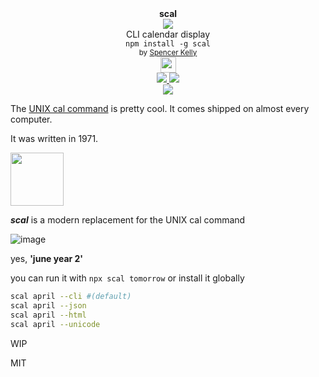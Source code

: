 <div align="center">
  <div><b>scal</b></div>
  <img src="https://user-images.githubusercontent.com/399657/68222691-6597f180-ffb9-11e9-8a32-a7f38aa8bded.png"/>
  <div>CLI calendar display</div>
  <div><code>npm install -g scal</code></div>
  <div align="center">
    <sub>
      by
      <a href="https://spencermounta.in/">Spencer Kelly</a> 
    </sub>
  </div>
  <img height="25px" src="https://user-images.githubusercontent.com/399657/68221862-17ceb980-ffb8-11e9-87d4-7b30b6488f16.png"/>
</div>

<div align="center">
  <div>
    <a href="https://npmjs.org/package/scal">
    <img src="https://img.shields.io/npm/v/scal.svg?style=flat-square" />
  </a>
  <a href="https://bundlephobia.com/result?p=scal">
    <img src="https://badge-size.herokuapp.com/spencermountain/scal/master/builds/scal.js" />
  </a>
  </div>
    <img src="https://user-images.githubusercontent.com/399657/147105723-92a85470-5775-49c0-a3d8-e3ef8700f628.png" />
</div>


The [UNIX cal command](https://en.wikipedia.org/wiki/Cal_(command)) is pretty cool. It comes shipped on almost every computer. 

It was written in 1971.

<!-- spacer -->
<img height="85px" src="https://user-images.githubusercontent.com/399657/68221862-17ceb980-ffb8-11e9-87d4-7b30b6488f16.png"/>


***scal*** is a modern replacement for the UNIX cal command

![image](https://user-images.githubusercontent.com/399657/147102596-30d5b894-06b7-4e77-9101-ce4ee98ad503.png)

yes, **'june year 2'**

you can run it with `npx scal tomorrow`
or install it globally

```bash
scal april --cli #(default)
scal april --json
scal april --html
scal april --unicode

```

WIP


MIT
